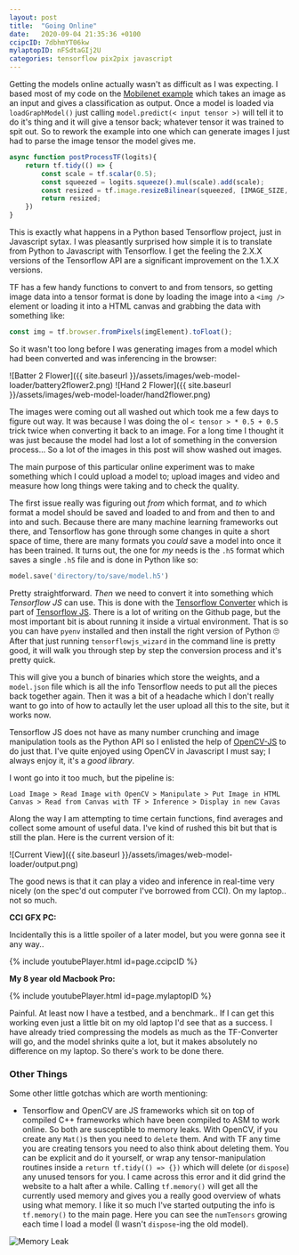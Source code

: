 ```yaml
---
layout: post
title:  "Going Online"
date:   2020-09-04 21:35:36 +0100
ccipcID: 7dbhmYT06kw
mylaptopID: nFSdtaGIj2U
categories: tensorflow pix2pix javascript
---
```


Getting the models online actually wasn't as difficult as I was expecting. I based most of my code on the [Mobilenet example](https://github.com/tensorflow/tfjs-examples/tree/master/mobilenet) which takes an image as an input and gives a classification as output. Once a model is loaded via `loadGraphModel()` just calling `model.predict(< input tensor >)` will tell it to do it's thing and it will give a tensor back; whatever tensor it was trained to spit out. So to rework the example into one which can generate images I just had to parse the image tensor the model gives me.

```javascript
async function postProcessTF(logits){
	return tf.tidy(() => {
		const scale = tf.scalar(0.5);
		const squeezed = logits.squeeze().mul(scale).add(scale);
		const resized = tf.image.resizeBilinear(squeezed, [IMAGE_SIZE, IMAGE_SIZE]);
		return resized;
	})
}
```

This is exactly what happens in a Python based Tensorflow project, just in Javascript sytax. I was pleasantly surprised how simple it is to translate from Python to Javascript with Tensorflow. I get the feeling the 2.X.X versions of the Tensorflow API are a significant improvement on the 1.X.X versions.

TF has a few handy functions to convert to and from tensors, so getting image data into a tensor format is done by loading the image into a `<img />` element or loading it into a HTML canvas and grabbing the data with something like:

```javascript
const img = tf.browser.fromPixels(imgElement).toFloat();
```

So it wasn't too long before I was generating images from a model which had been converted and was inferencing in the browser:

![Batter 2 Flower]({{ site.baseurl }}/assets/images/web-model-loader/battery2flower2.png)
![Hand 2 Flower]({{ site.baseurl }}/assets/images/web-model-loader/hand2flower.png)

The images were coming out all washed out which took me a few days to figure out way. It was because I was doing the ol `< tensor > * 0.5 + 0.5` trick twice when converting it back to an image. For a long time I thought it was just because the model had lost a lot of something in the conversion process... So a lot of the images in this post will show washed out images.

The main purpose of this particular online experiment was to make something which I could upload a model to; upload images and video and measure how long things were taking and to check the quality.

The first issue really was figuring out _from_ which format, and _to_ which format a model should be saved and loaded to and from and then to and into and such. Because there are many machine learning frameworks out there, and Tensorflow has gone through some changes in quite a short space of time, there are many formats you _could_ save a model into once it has been trained. It turns out, the one for _my_ needs is the `.h5` format which saves a single `.h5` file and is done in Python like so:

```python
model.save('directory/to/save/model.h5')
```

Pretty straightforward. _Then_ we need to convert it into something which _Tensorflow JS_ can use. This is done with the [Tensorflow Converter](https://github.com/tensorflow/tfjs/tree/master/tfjs-converter) which is part of [Tensorflow JS](https://github.com/tensorflow/tfjs). There is a lot of writing on the Github page, but the most important bit is about running it inside a virtual environment. That is so you can have `pyenv` installed and then install the right version of Python :roll_eyes: After that just running `tensorflowjs_wizard` in the command line is pretty good, it will walk you through step by step the conversion process and it's pretty quick.

This will give you a bunch of binaries which store the weights, and a `model.json` file which is all the info Tensorflow needs to put all the pieces back together again. Then it was a bit of a headache which I don't really want to go into of how to actaully let the user upload all this to the site, but it works now.

Tensorflow JS does not have as many number crunching and image manipulation tools as the Python API so I enlisted the help of [OpenCV-JS](https://docs.opencv.org/3.4/d5/d10/tutorial_js_root.html) to do just that. I've quite enjoyed using OpenCV in Javascript I must say; I always enjoy it, it's a _good library_.

I wont go into it too much, but the pipeline is:

```
Load Image > Read Image with OpenCV > Manipulate > Put Image in HTML Canvas > Read from Canvas with TF > Inference > Display in new Cavas
```

Along the way I am attempting to time certain functions, find averages and collect some amount of useful data. I've kind of rushed this bit but that is still the plan. Here is the current version of it:

![Current View]({{ site.baseurl }}/assets/images/web-model-loader/output.png)

The good news is that it can play a video and inference in real-time very nicely (on the spec'd out computer I've borrowed from CCI). On my laptop.. not so much.

__CCI GFX PC:__

Incidentally this is a little spoiler of a later model, but you were gonna see it any way..

{% include youtubePlayer.html id=page.ccipcID %}

__My 8 year old Macbook Pro:__

{% include youtubePlayer.html id=page.mylaptopID %}

Painful. At least now I have a testbed, and a benchmark.. If I can get this working even just a little bit on my old laptop I'd see that as a success. I have already tried compressing the models as much as the TF-Converter will go, and the model shrinks quite a lot, but it makes absolutely no difference on my laptop. So there's work to be done there.

### Other Things

Some other little gotchas which are worth mentioning:

- Tensorflow and OpenCV are JS frameworks which sit on top of compiled C++ frameworks which have been compiled to ASM to work online. So both are susceptible to memory leaks. With OpenCV, if you create any `Mat()`s then you need to `delete` them. And with TF any time you are creating tensors you need to also think about deleting them. You can be explicit and do it yourself, or wrap any tensor-manipulation routines inside a `return tf.tidy(() => {})` which will delete (or `dispose`) any unused tensors for you. I came across this error and it did grind the website to a halt after a while. Calling `tf.memory()` will get all the currently used memory and gives you a really good overview of whats using what memory. I like it so much I've started outputing the info is `tf.memory()` to the main page. Here you can see the `numTensors` growing each time I load a model (I wasn't `dispose`-ing the old model).

![Memory Leak]({{site.baseurl}}/assets/images/web-model-loader/memory_leak.png)
